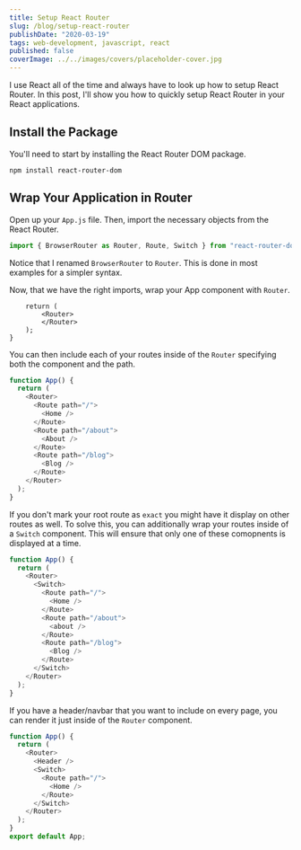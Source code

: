 ```yaml
---
title: Setup React Router
slug: /blog/setup-react-router
publishDate: "2020-03-19"
tags: web-development, javascript, react
published: false
coverImage: ../../images/covers/placeholder-cover.jpg
---
```


I use React all of the time and always have to look up how to setup React Router. In this post, I'll show you how to quickly setup React Router in your React applications.

## Install the Package

You'll need to start by installing the React Router DOM package.

`npm install react-router-dom`

## Wrap Your Application in Router

Open up your `App.js` file. Then, import the necessary objects from the React Router.

```javascript
import { BrowserRouter as Router, Route, Switch } from "react-router-dom";
```

Notice that I renamed `BrowserRouter` to `Router`. This is done in most examples for a simpler syntax.

Now, that we have the right imports, wrap your App component with `Router`.

```javascriptfunction App() {
    return (
        <Router>
        </Router>
    );
}
```

You can then include each of your routes inside of the `Router` specifying both the component and the path.

```javascript
function App() {
  return (
    <Router>
      <Route path="/">
        <Home />
      </Route>
      <Route path="/about">
        <About />
      </Route>
      <Route path="/blog">
        <Blog />
      </Route>
    </Router>
  );
}
```

If you don't mark your root route as `exact` you might have it display on other routes as well. To solve this, you can additionally wrap your routes inside of a `Switch` component. This will ensure that only one of these comopnents is displayed at a time.

```javascript
function App() {
  return (
    <Router>
      <Switch>
        <Route path="/">
          <Home />
        </Route>
        <Route path="/about">
          <about />
        </Route>
        <Route path="/blog">
          <Blog />
        </Route>
      </Switch>
    </Router>
  );
}
```

If you have a header/navbar that you want to include on every page, you can render it just inside of the `Router` component.

```javascript
function App() {
  return (
    <Router>
      <Header />
      <Switch>
        <Route path="/">
          <Home />
        </Route>
      </Switch>
    </Router>
  );
}
export default App;
```
